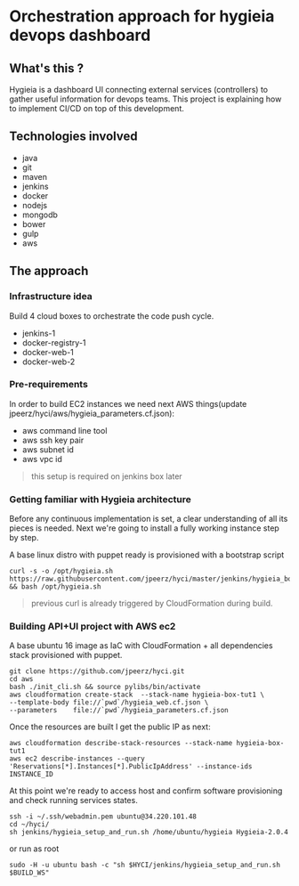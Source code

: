 # Orchestration approach for hygieia devops dashboard

## What's this ?

Hygieia is a dashboard UI connecting external services (controllers) to gather useful information for devops teams. This project is explaining how to implement CI/CD on top of this development.

## Technologies involved

* java
* git
* maven
* jenkins
* docker
* nodejs
* mongodb
* bower
* gulp
* aws

## The approach

### Infrastructure idea

Build 4 cloud boxes to orchestrate the code push cycle.

* jenkins-1
* docker-registry-1
* docker-web-1
* docker-web-2

### Pre-requirements

In order to build EC2 instances we need next AWS things(update jpeerz/hyci/aws/hygieia_parameters.cf.json):

* aws command line tool
* aws ssh key pair
* aws subnet id
* aws vpc id

> this setup is required on jenkins box later

### Getting familiar with Hygieia architecture

Before any continuous implementation is set, a clear understanding of all its pieces is needed. Next we're going to install a fully working instance step by step.

A base linux distro with puppet ready is provisioned with a bootstrap script

    curl -s -o /opt/hygieia.sh https://raw.githubusercontent.com/jpeerz/hyci/master/jenkins/hygieia_boot.sh && bash /opt/hygieia.sh

> previous curl is already triggered by CloudFormation during build.

### Building API+UI project with AWS ec2

A base ubuntu 16 image as IaC with CloudFormation + all dependencies stack provisioned with puppet.

    git clone https://github.com/jpeerz/hyci.git
    cd aws
    bash ./init_cli.sh && source pylibs/bin/activate
    aws cloudformation create-stack  --stack-name hygieia-box-tut1 \
    --template-body file://`pwd`/hygieia_web.cf.json \
    --parameters    file://`pwd`/hygieia_parameters.cf.json

Once the resources are built I get the public IP as next:

    aws cloudformation describe-stack-resources --stack-name hygieia-box-tut1
    aws ec2 describe-instances --query 'Reservations[*].Instances[*].PublicIpAddress' --instance-ids INSTANCE_ID

At this point we're ready to access host and confirm software provisioning and check running services states.

    ssh -i ~/.ssh/webadmin.pem ubuntu@34.220.101.48
    cd ~/hyci/
    sh jenkins/hygieia_setup_and_run.sh /home/ubuntu/hygieia Hygieia-2.0.4

or run as root

    sudo -H -u ubuntu bash -c "sh $HYCI/jenkins/hygieia_setup_and_run.sh $BUILD_WS"











